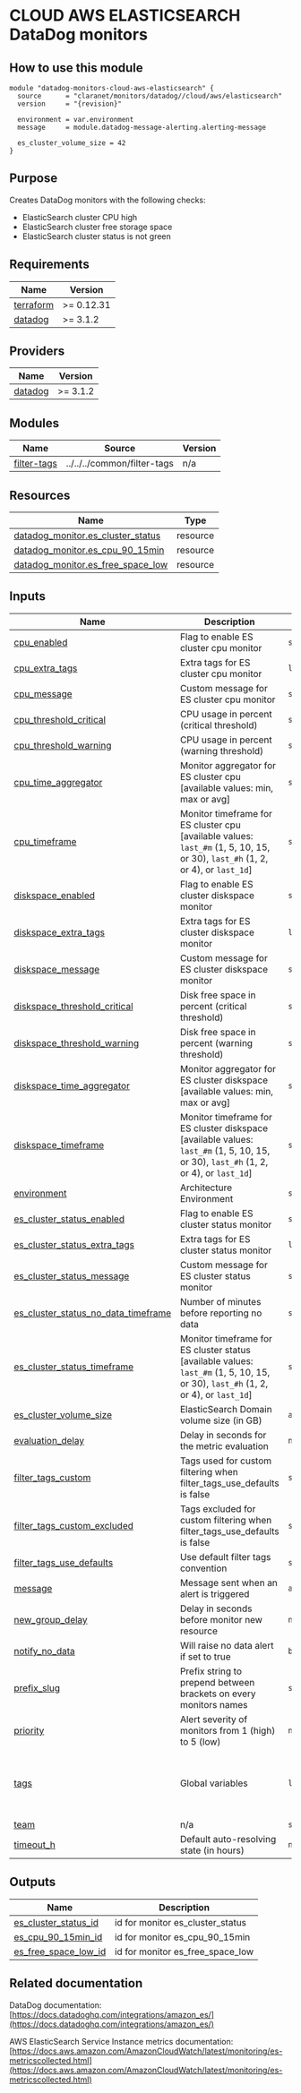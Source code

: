 # CLOUD AWS ELASTICSEARCH DataDog monitors

## How to use this module

```hcl
module "datadog-monitors-cloud-aws-elasticsearch" {
  source      = "claranet/monitors/datadog//cloud/aws/elasticsearch"
  version     = "{revision}"

  environment = var.environment
  message     = module.datadog-message-alerting.alerting-message

  es_cluster_volume_size = 42
}

```

## Purpose

Creates DataDog monitors with the following checks:

- ElasticSearch cluster CPU high
- ElasticSearch cluster free storage space
- ElasticSearch cluster status is not green

<!-- BEGIN_TF_DOCS -->
## Requirements

| Name | Version |
|------|---------|
| <a name="requirement_terraform"></a> [terraform](#requirement\_terraform) | >= 0.12.31 |
| <a name="requirement_datadog"></a> [datadog](#requirement\_datadog) | >= 3.1.2 |

## Providers

| Name | Version |
|------|---------|
| <a name="provider_datadog"></a> [datadog](#provider\_datadog) | >= 3.1.2 |

## Modules

| Name | Source | Version |
|------|--------|---------|
| <a name="module_filter-tags"></a> [filter-tags](#module\_filter-tags) | ../../../common/filter-tags | n/a |

## Resources

| Name | Type |
|------|------|
| [datadog_monitor.es_cluster_status](https://registry.terraform.io/providers/DataDog/datadog/latest/docs/resources/monitor) | resource |
| [datadog_monitor.es_cpu_90_15min](https://registry.terraform.io/providers/DataDog/datadog/latest/docs/resources/monitor) | resource |
| [datadog_monitor.es_free_space_low](https://registry.terraform.io/providers/DataDog/datadog/latest/docs/resources/monitor) | resource |

## Inputs

| Name | Description | Type | Default | Required |
|------|-------------|------|---------|:--------:|
| <a name="input_cpu_enabled"></a> [cpu\_enabled](#input\_cpu\_enabled) | Flag to enable ES cluster cpu monitor | `string` | `"true"` | no |
| <a name="input_cpu_extra_tags"></a> [cpu\_extra\_tags](#input\_cpu\_extra\_tags) | Extra tags for ES cluster cpu monitor | `list(string)` | `[]` | no |
| <a name="input_cpu_message"></a> [cpu\_message](#input\_cpu\_message) | Custom message for ES cluster cpu monitor | `string` | `""` | no |
| <a name="input_cpu_threshold_critical"></a> [cpu\_threshold\_critical](#input\_cpu\_threshold\_critical) | CPU usage in percent (critical threshold) | `string` | `"90"` | no |
| <a name="input_cpu_threshold_warning"></a> [cpu\_threshold\_warning](#input\_cpu\_threshold\_warning) | CPU usage in percent (warning threshold) | `string` | `"80"` | no |
| <a name="input_cpu_time_aggregator"></a> [cpu\_time\_aggregator](#input\_cpu\_time\_aggregator) | Monitor aggregator for ES cluster cpu [available values: min, max or avg] | `string` | `"min"` | no |
| <a name="input_cpu_timeframe"></a> [cpu\_timeframe](#input\_cpu\_timeframe) | Monitor timeframe for ES cluster cpu [available values: `last_#m` (1, 5, 10, 15, or 30), `last_#h` (1, 2, or 4), or `last_1d`] | `string` | `"last_15m"` | no |
| <a name="input_diskspace_enabled"></a> [diskspace\_enabled](#input\_diskspace\_enabled) | Flag to enable ES cluster diskspace monitor | `string` | `"true"` | no |
| <a name="input_diskspace_extra_tags"></a> [diskspace\_extra\_tags](#input\_diskspace\_extra\_tags) | Extra tags for ES cluster diskspace monitor | `list(string)` | `[]` | no |
| <a name="input_diskspace_message"></a> [diskspace\_message](#input\_diskspace\_message) | Custom message for ES cluster diskspace monitor | `string` | `""` | no |
| <a name="input_diskspace_threshold_critical"></a> [diskspace\_threshold\_critical](#input\_diskspace\_threshold\_critical) | Disk free space in percent (critical threshold) | `string` | `"10"` | no |
| <a name="input_diskspace_threshold_warning"></a> [diskspace\_threshold\_warning](#input\_diskspace\_threshold\_warning) | Disk free space in percent (warning threshold) | `string` | `"20"` | no |
| <a name="input_diskspace_time_aggregator"></a> [diskspace\_time\_aggregator](#input\_diskspace\_time\_aggregator) | Monitor aggregator for ES cluster diskspace [available values: min, max or avg] | `string` | `"max"` | no |
| <a name="input_diskspace_timeframe"></a> [diskspace\_timeframe](#input\_diskspace\_timeframe) | Monitor timeframe for ES cluster diskspace [available values: `last_#m` (1, 5, 10, 15, or 30), `last_#h` (1, 2, or 4), or `last_1d`] | `string` | `"last_15m"` | no |
| <a name="input_environment"></a> [environment](#input\_environment) | Architecture Environment | `string` | n/a | yes |
| <a name="input_es_cluster_status_enabled"></a> [es\_cluster\_status\_enabled](#input\_es\_cluster\_status\_enabled) | Flag to enable ES cluster status monitor | `string` | `"true"` | no |
| <a name="input_es_cluster_status_extra_tags"></a> [es\_cluster\_status\_extra\_tags](#input\_es\_cluster\_status\_extra\_tags) | Extra tags for ES cluster status monitor | `list(string)` | `[]` | no |
| <a name="input_es_cluster_status_message"></a> [es\_cluster\_status\_message](#input\_es\_cluster\_status\_message) | Custom message for ES cluster status monitor | `string` | `""` | no |
| <a name="input_es_cluster_status_no_data_timeframe"></a> [es\_cluster\_status\_no\_data\_timeframe](#input\_es\_cluster\_status\_no\_data\_timeframe) | Number of minutes before reporting no data | `string` | `60` | no |
| <a name="input_es_cluster_status_timeframe"></a> [es\_cluster\_status\_timeframe](#input\_es\_cluster\_status\_timeframe) | Monitor timeframe for ES cluster status [available values: `last_#m` (1, 5, 10, 15, or 30), `last_#h` (1, 2, or 4), or `last_1d`] | `string` | `"last_30m"` | no |
| <a name="input_es_cluster_volume_size"></a> [es\_cluster\_volume\_size](#input\_es\_cluster\_volume\_size) | ElasticSearch Domain volume size (in GB) | `any` | n/a | yes |
| <a name="input_evaluation_delay"></a> [evaluation\_delay](#input\_evaluation\_delay) | Delay in seconds for the metric evaluation | `number` | `900` | no |
| <a name="input_filter_tags_custom"></a> [filter\_tags\_custom](#input\_filter\_tags\_custom) | Tags used for custom filtering when filter\_tags\_use\_defaults is false | `string` | `"*"` | no |
| <a name="input_filter_tags_custom_excluded"></a> [filter\_tags\_custom\_excluded](#input\_filter\_tags\_custom\_excluded) | Tags excluded for custom filtering when filter\_tags\_use\_defaults is false | `string` | `""` | no |
| <a name="input_filter_tags_use_defaults"></a> [filter\_tags\_use\_defaults](#input\_filter\_tags\_use\_defaults) | Use default filter tags convention | `string` | `"true"` | no |
| <a name="input_message"></a> [message](#input\_message) | Message sent when an alert is triggered | `any` | n/a | yes |
| <a name="input_new_group_delay"></a> [new\_group\_delay](#input\_new\_group\_delay) | Delay in seconds before monitor new resource | `number` | `300` | no |
| <a name="input_notify_no_data"></a> [notify\_no\_data](#input\_notify\_no\_data) | Will raise no data alert if set to true | `bool` | `true` | no |
| <a name="input_prefix_slug"></a> [prefix\_slug](#input\_prefix\_slug) | Prefix string to prepend between brackets on every monitors names | `string` | `""` | no |
| <a name="input_priority"></a> [priority](#input\_priority) | Alert severity of monitors from 1 (high) to 5 (low) | `number` | `null` | no |
| <a name="input_tags"></a> [tags](#input\_tags) | Global variables | `list(string)` | <pre>[<br>  "type:cloud",<br>  "provider:aws",<br>  "resource:elasticsearch"<br>]</pre> | no |
| <a name="input_team"></a> [team](#input\_team) | n/a | `string` | `"claranet"` | no |
| <a name="input_timeout_h"></a> [timeout\_h](#input\_timeout\_h) | Default auto-resolving state (in hours) | `number` | `0` | no |

## Outputs

| Name | Description |
|------|-------------|
| <a name="output_es_cluster_status_id"></a> [es\_cluster\_status\_id](#output\_es\_cluster\_status\_id) | id for monitor es\_cluster\_status |
| <a name="output_es_cpu_90_15min_id"></a> [es\_cpu\_90\_15min\_id](#output\_es\_cpu\_90\_15min\_id) | id for monitor es\_cpu\_90\_15min |
| <a name="output_es_free_space_low_id"></a> [es\_free\_space\_low\_id](#output\_es\_free\_space\_low\_id) | id for monitor es\_free\_space\_low |
<!-- END_TF_DOCS -->
## Related documentation

DataDog documentation: [https://docs.datadoghq.com/integrations/amazon_es/](https://docs.datadoghq.com/integrations/amazon_es/)

AWS ElasticSearch Service Instance metrics documentation: [https://docs.aws.amazon.com/AmazonCloudWatch/latest/monitoring/es-metricscollected.html](https://docs.aws.amazon.com/AmazonCloudWatch/latest/monitoring/es-metricscollected.html)
